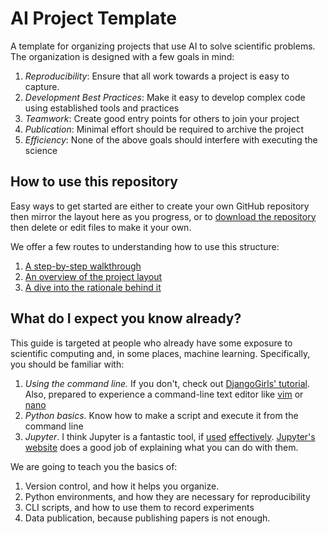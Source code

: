 # AI Project Template

A template for organizing projects that use AI to solve scientific problems.
The organization is designed with a few goals in mind:

1. *Reproducibility*: Ensure that all work towards a project is easy to capture.
1. *Development Best Practices*: Make it easy to develop complex code using established tools and practices
1. *Teamwork*: Create good entry points for others to join your project
1. *Publication*: Minimal effort should be required to archive the project
1. *Efficiency*: None of the above goals should interfere with executing the science

## How to use this repository

Easy ways to get started are either to create your own GitHub repository then mirror the layout here as you progress,
or to [download the repository](https://github.com/WardLT/ai-project-template/archive/refs/heads/main.zip) then 
delete or edit files to make it your own.

We offer a few routes to understanding how to use this structure:

1. [A step-by-step walkthrough](docs/step-by-step.md)
1. [An overview of the project layout](docs/project-layout.md)
1. [A dive into the rationale behind it](docs/rationale.md)


## What do I expect you know already?

This guide is targeted at people who already have some exposure to scientific computing and, in some places, machine learning.
Specifically, you should be familiar with:

1. *Using the command line.* If you don't, check out [DjangoGirls' tutorial](https://tutorial.djangogirls.org/en/intro_to_command_line/). Also, prepared to experience a command-line text editor like [vim](https://www.openvim.com/) or [nano](https://www.howtogeek.com/howto/42980/the-beginners-guide-to-nano-the-linux-command-line-text-editor/)
1. *Python basics.* Know how to make a script and execute it from the command line
1. *Jupyter*. I think Jupyter is a fantastic tool, if [used](https://docs.google.com/presentation/d/1n2RlMdmv1p25Xy5thJUhkKGvjtV-dkAIsUXP-AL4ffI/edit#slide=id.g362da58057_0_1) [effectively](https://www.youtube.com/watch?v=7jiPeIFXb6U). [Jupyter's website](https://jupyter.org/) does a good job of explaining what you can do with them.

We are going to teach you the basics of:

1. Version control, and how it helps you organize.
1. Python environments, and how they are necessary for reproducibility
1. CLI scripts, and how to use them to record experiments
1. Data publication, because publishing papers is not enough.
 

